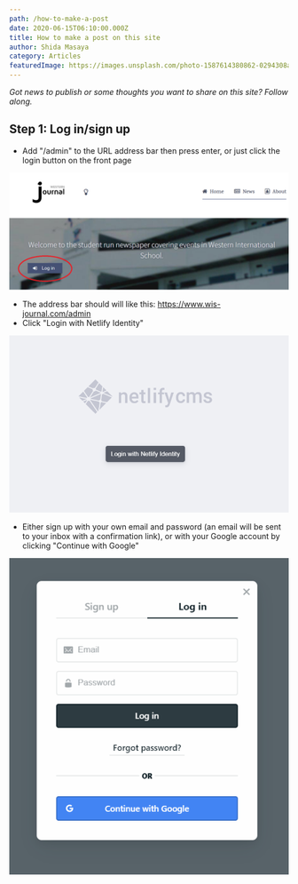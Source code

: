 ```yaml
---
path: /how-to-make-a-post
date: 2020-06-15T06:10:00.000Z
title: How to make a post on this site
author: Shida Masaya
category: Articles
featuredImage: https://images.unsplash.com/photo-1587614380862-0294308ae58b?ixlib=rb-1.2.1&ixid=eyJhcHBfaWQiOjEyMDd9&auto=format&fit=crop&w=1950&q=80
---
```


_Got news to publish or some thoughts you want to share on this site? Follow along._

## Step 1: Log in/sign up

* Add "/admin" to the URL address bar then press enter, or just click the login button on the front page

![screenshot](https://raw.githubusercontent.com/masayaShinoda/wis-journal-netlify/master/src/images/login-btn-scrshot.png)
* The address bar should will like this: https://www.wis-journal.com/admin
* Click "Login with Netlify Identity"

![screenshot](https://raw.githubusercontent.com/masayaShinoda/wis-journal-netlify/master/src/images/netlify-identity-button.png)
* Either sign up with your own email and password (an email will be sent to your inbox with a confirmation link), or with your Google account by clicking "Continue with Google"

![screenshot](https://raw.githubusercontent.com/masayaShinoda/wis-journal-netlify/master/src/images/netlify-login-widget.png)